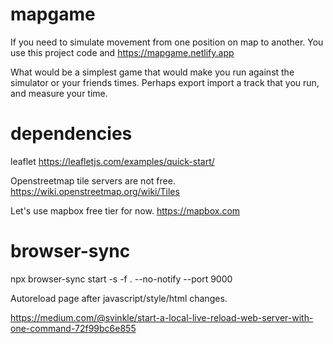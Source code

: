 # mapgame
If you need to simulate movement from one position on map to another.
You use this project code and https://mapgame.netlify.app

What would be a simplest game that would make you run against the simulator or your friends times.
Perhaps export import a track that you run, and measure your time.



# dependencies

leaflet
https://leafletjs.com/examples/quick-start/

Openstreetmap tile servers are not free.
https://wiki.openstreetmap.org/wiki/Tiles

Let's use mapbox free tier for now.
https://mapbox.com 




# browser-sync
npx browser-sync start -s -f . --no-notify --port 9000

Autoreload page after javascript/style/html changes.

https://medium.com/@svinkle/start-a-local-live-reload-web-server-with-one-command-72f99bc6e855

